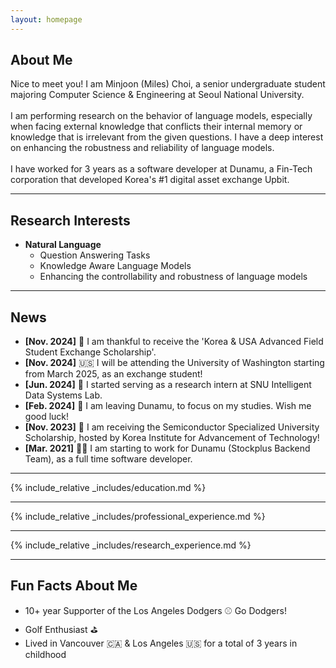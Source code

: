 ```yaml
---
layout: homepage
---
```


## About Me

Nice to meet you! I am Minjoon (Miles) Choi, a senior undergraduate student majoring Computer Science & Engineering at Seoul
National University.
<br/><br/>
I am performing research on the behavior of language models, especially when facing external knowledge
that conflicts their internal memory or knowledge that is irrelevant from the given questions.
I have a deep interest on enhancing the robustness and reliability of language models.
<br/><br/>
I have worked for 3 years as a software developer at Dunamu, a Fin-Tech corporation that developed Korea's #1 digital
asset exchange Upbit.

---

## Research Interests

- **Natural Language**
    - Question Answering Tasks
    - Knowledge Aware Language Models
    - Enhancing the controllability and robustness of language models

---

## News
- **[Nov. 2024]** 🏅 I am thankful to receive the 'Korea & USA Advanced Field Student Exchange Scholarship'.
- **[Nov. 2024]** 🇺🇸 I will be attending the University of Washington starting from March 2025, as an exchange student!
- **[Jun. 2024]** 🔬 I started serving as a research intern at SNU Intelligent Data Systems Lab.
- **[Feb. 2024]** 🏫 I am leaving Dunamu, to focus on my studies. Wish me good luck!
- **[Nov. 2023]** 🏅 I am receiving the Semiconductor Specialized University Scholarship, hosted by Korea Institute for Advancement of Technology!
- **[Mar. 2021]** 👨‍💻 I am starting to work for Dunamu (Stockplus Backend Team), as a full time software developer.

---

{% include_relative _includes/education.md %}
<br/>

---

{% include_relative _includes/professional_experience.md %}
<br/>

---

{% include_relative _includes/research_experience.md %}
<br/>

---

## Fun Facts About Me
- 10+ year Supporter of the Los Angeles Dodgers ⚾️ Go Dodgers!
- Golf Enthusiast ⛳️
- Lived in Vancouver 🇨🇦 & Los Angeles 🇺🇸 for a total of 3 years in childhood
